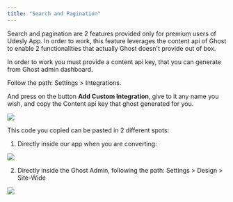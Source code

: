```yaml
---
title: "Search and Pagination"
---
```


Search and pagination are 2 features provided only for premium users of Udesly App. In order to work, this feature leverages the content api of Ghost to enable 2 functionalities that actually Ghost doesn't provide out of box.

In order to work you must provide a content api key, that you can generate from Ghost admin dashboard.

Follow the path: Settings > Integrations.

And press on the button **Add Custom Integration**, give to it any name you wish, and copy the Content api key that ghost generated for you.

![](/images/ghost-content-key.png)

This code you copied can be pasted in 2 different spots:

1. Directly inside our app when you are converting:

![](/images/ghost-content-key-field.png)

2. Directly inside the Ghost Admin, following the path: Settings > Design > Site-Wide

![](/images/ghost-api-key-admin-field.png)
